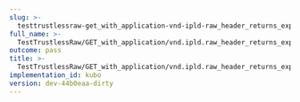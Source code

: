 ```yaml
---
slug: >-
  testtrustlessraw-get_with_application-vnd-ipld-raw_header_returns_expected_caching_headers-header_cache-control
full_name: >-
  TestTrustlessRaw/GET_with_application/vnd.ipld.raw_header_returns_expected_caching_headers/Header_Cache-Control
outcome: pass
title: >-
  TestTrustlessRaw/GET_with_application/vnd.ipld.raw_header_returns_expected_caching_headers/Header_Cache-Control
implementation_id: kubo
version: dev-44b0eaa-dirty
---
```


